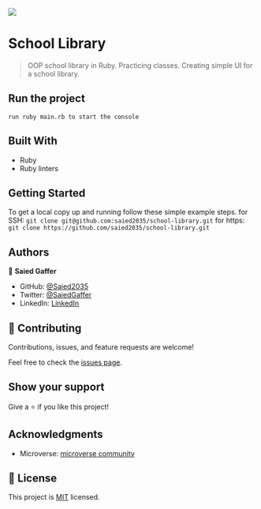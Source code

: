 ![](https://img.shields.io/badge/Microverse-blueviolet)

#  School Library

> OOP school library in Ruby. Practicing classes. Creating simple UI for a school library. 
 
## Run the project
  `run ruby main.rb to start the console`
  
## Built With

- Ruby
- Ruby linters

## Getting Started

To get a local copy up and running follow these simple example steps.
for SSH:
`git clone git@github.com:saied2035/school-library.git`
for https:
`git clone https://github.com/saied2035/school-library.git`


## Authors

👤 **Saied Gaffer**

- GitHub: [@Saied2035](https://github.com/saied2035)
- Twitter: [@SaiedGaffer](https://twitter.com/SaiedGaffer)
- LinkedIn: [LinkedIn](https://www.linkedin.com/in/saiedgaffer/)

## 🤝 Contributing

Contributions, issues, and feature requests are welcome!

Feel free to check the [issues page](https://github.com/saied2035/school-library/issues).

## Show your support

Give a ⭐️ if you like this project!

## Acknowledgments

- Microverse: [microverse community](https://github.com/microverseinc)

## 📝 License

This project is [MIT](./MIT.md) licensed.
